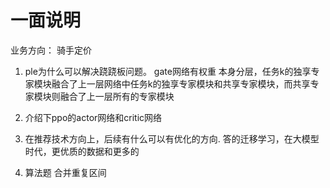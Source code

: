 # 一面说明
业务方向： 骑手定价
1. ple为什么可以解决跷跷板问题。
    gate网络有权重
    本身分层，任务k的独享专家模块融合了上一层网络中任务k的独享专家模块和共享专家模块，而共享专家模块则融合了上一层所有的专家模块


2. 介绍下ppo的actor网络和critic网络


3. 在推荐技术方向上，后续有什么可以有优化的方向.
    答的迁移学习，在大模型时代，更优质的数据和更多的
4. 算法题
    合并重复区间
